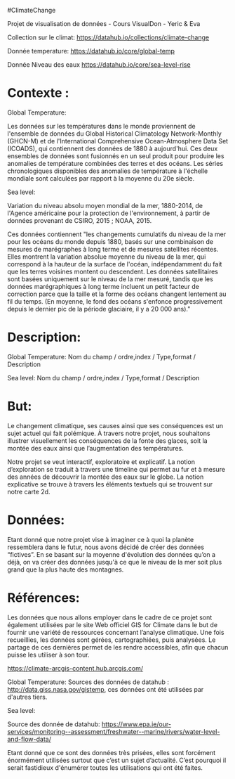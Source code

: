 #ClimateChange

Projet de visualisation de données - Cours VisualDon - Yeric &amp; Eva

Collection sur le climat: https://datahub.io/collections/climate-change

Donnée temperature: https://datahub.io/core/global-temp

Donnée Niveau des eaux https://datahub.io/core/sea-level-rise





# Contexte : 

Global Temperature:

Les données sur les températures dans le monde proviennent de l'ensemble de données du Global Historical Climatology Network-Monthly (GHCN-M) et de l'International Comprehensive Ocean-Atmosphere Data Set (ICOADS), qui contiennent des données de 1880 à aujourd'hui. Ces deux ensembles de données sont fusionnés en un seul produit pour produire les anomalies de température combinées des terres et des océans. Les séries chronologiques disponibles des anomalies de température à l'échelle mondiale sont calculées par rapport à la moyenne du 20e siècle.


Sea level:

Variation du niveau absolu moyen mondial de la mer, 1880-2014, de l'Agence américaine pour la protection de l'environnement, à partir de données provenant de CSIRO, 2015 ; NOAA, 2015.

Ces données contiennent "les changements cumulatifs du niveau de la mer pour les océans du monde depuis 1880, basés sur une combinaison de mesures de marégraphes à long terme et de mesures satellites récentes. Elles montrent la variation absolue moyenne du niveau de la mer, qui correspond à la hauteur de la surface de l'océan, indépendamment du fait que les terres voisines montent ou descendent. Les données satellitaires sont basées uniquement sur le niveau de la mer mesuré, tandis que les données marégraphiques à long terme incluent un petit facteur de correction parce que la taille et la forme des océans changent lentement au fil du temps. (En moyenne, le fond des océans s'enfonce progressivement depuis le dernier pic de la période glaciaire, il y a 20 000 ans)."




# Description: 

Global Temperature:
Nom du champ / ordre,index / Type,format / Description

Sea level:
Nom du champ / ordre,index / Type,format / Description

# But: 
Le changement climatique, ses causes ainsi que ses conséquences est un sujet actuel qui fait polémique. À travers notre projet, nous souhaitons illustrer visuellement les conséquences de la fonte des glaces, soit la montée des eaux ainsi que l’augmentation des températures.

Notre projet se veut interactif, exploratoire et explicatif. La notion d’exploration se traduit à travers une timeline qui permet au fur et à mesure des années de découvrir la montée des eaux sur le globe. La notion explicative se trouve à travers les éléments textuels qui se trouvent sur notre carte 2d.

# Données: 
Etant donné que notre projet vise à imaginer ce à quoi la planète ressemblera dans le futur, nous avons décidé de créer des données “fictives”. En se basant sur la moyenne d'évolution des données qu’on a déjà, on va créer des données jusqu'à ce que le niveau de la mer soit plus grand que la plus haute des montagnes.

# Références:
Les données que nous allons employer dans le cadre de ce projet sont également utilisées par le site Web officiel GIS for Climate dans le but de fournir une variété de ressources concernant l’analyse climatique. Une fois recueillies, les données sont gérées, cartographiées, puis analysées. Le partage de ces dernières permet de les rendre accessibles, afin que chacun puisse les utiliser à son tour.

https://climate-arcgis-content.hub.arcgis.com/

Global Temperature:
Sources des données de datahub : http://data.giss.nasa.gov/gistemp, ces données ont été utilisées par d'autres tiers.




Sea level:

Source des donnée de datahub: https://www.epa.ie/our-services/monitoring--assessment/freshwater--marine/rivers/water-level-and-flow-data/


Etant donné que ce sont des données très prisées, elles sont forcément énormément utilisées surtout que c’est un sujet d’actualité. C’est pourquoi il serait fastidieux d'énumérer toutes les utilisations qui ont été faites.

 
